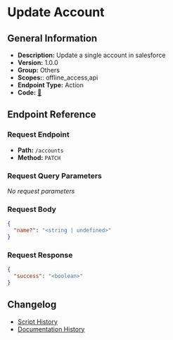 # Update Account

## General Information

- **Description:** Update a single account in salesforce
- **Version:** 1.0.0
- **Group:** Others
- **Scopes:**: offline_access,api
- **Endpoint Type:** Action
- **Code:** [🔗](https://github.com/NangoHQ/integration-templates/tree/main/integrations/salesforce-sandbox/actions/update-account.ts)


## Endpoint Reference

### Request Endpoint

- **Path:** `/accounts`
- **Method:** `PATCH`

### Request Query Parameters

_No request parameters_

### Request Body

```json
{
  "name?": "<string | undefined>"
}
```

### Request Response

```json
{
  "success": "<boolean>"
}
```

## Changelog

- [Script History](https://github.com/NangoHQ/integration-templates/commits/main/integrations/salesforce-sandbox/actions/update-account.ts)
- [Documentation History](https://github.com/NangoHQ/integration-templates/commits/main/integrations/salesforce-sandbox/actions/update-account.md)

<!-- END  GENERATED CONTENT -->





























